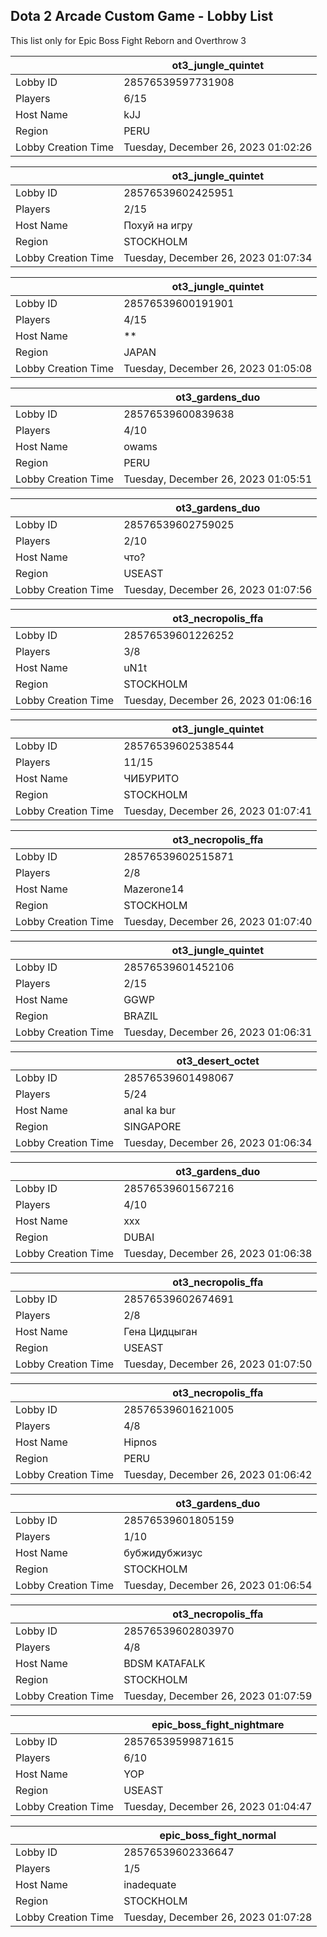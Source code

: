 ## Dota 2 Arcade Custom Game - Lobby List

This list only for Epic Boss Fight Reborn and Overthrow 3

|  | ot3_jungle_quintet |
| ------ | ------ |
| Lobby ID | 28576539597731908 |
| Players | 6/15 |
| Host Name | kJJ |
| Region | PERU |
| Lobby Creation Time | Tuesday, December 26, 2023 01:02:26 |


|  | ot3_jungle_quintet |
| ------ | ------ |
| Lobby ID | 28576539602425951 |
| Players | 2/15 |
| Host Name | Похуй на игру |
| Region | STOCKHOLM |
| Lobby Creation Time | Tuesday, December 26, 2023 01:07:34 |


|  | ot3_jungle_quintet |
| ------ | ------ |
| Lobby ID | 28576539600191901 |
| Players | 4/15 |
| Host Name | ** |
| Region | JAPAN |
| Lobby Creation Time | Tuesday, December 26, 2023 01:05:08 |


|  | ot3_gardens_duo |
| ------ | ------ |
| Lobby ID | 28576539600839638 |
| Players | 4/10 |
| Host Name | owams |
| Region | PERU |
| Lobby Creation Time | Tuesday, December 26, 2023 01:05:51 |


|  | ot3_gardens_duo |
| ------ | ------ |
| Lobby ID | 28576539602759025 |
| Players | 2/10 |
| Host Name | что? |
| Region | USEAST |
| Lobby Creation Time | Tuesday, December 26, 2023 01:07:56 |


|  | ot3_necropolis_ffa |
| ------ | ------ |
| Lobby ID | 28576539601226252 |
| Players | 3/8 |
| Host Name | uN1t |
| Region | STOCKHOLM |
| Lobby Creation Time | Tuesday, December 26, 2023 01:06:16 |


|  | ot3_jungle_quintet |
| ------ | ------ |
| Lobby ID | 28576539602538544 |
| Players | 11/15 |
| Host Name | ЧИБУРИТО |
| Region | STOCKHOLM |
| Lobby Creation Time | Tuesday, December 26, 2023 01:07:41 |


|  | ot3_necropolis_ffa |
| ------ | ------ |
| Lobby ID | 28576539602515871 |
| Players | 2/8 |
| Host Name | Mazerone14 |
| Region | STOCKHOLM |
| Lobby Creation Time | Tuesday, December 26, 2023 01:07:40 |


|  | ot3_jungle_quintet |
| ------ | ------ |
| Lobby ID | 28576539601452106 |
| Players | 2/15 |
| Host Name | GGWP |
| Region | BRAZIL |
| Lobby Creation Time | Tuesday, December 26, 2023 01:06:31 |


|  | ot3_desert_octet |
| ------ | ------ |
| Lobby ID | 28576539601498067 |
| Players | 5/24 |
| Host Name | anal ka bur |
| Region | SINGAPORE |
| Lobby Creation Time | Tuesday, December 26, 2023 01:06:34 |


|  | ot3_gardens_duo |
| ------ | ------ |
| Lobby ID | 28576539601567216 |
| Players | 4/10 |
| Host Name | xxx |
| Region | DUBAI |
| Lobby Creation Time | Tuesday, December 26, 2023 01:06:38 |


|  | ot3_necropolis_ffa |
| ------ | ------ |
| Lobby ID | 28576539602674691 |
| Players | 2/8 |
| Host Name | Гена Цидцыган |
| Region | USEAST |
| Lobby Creation Time | Tuesday, December 26, 2023 01:07:50 |


|  | ot3_necropolis_ffa |
| ------ | ------ |
| Lobby ID | 28576539601621005 |
| Players | 4/8 |
| Host Name | Hipnos |
| Region | PERU |
| Lobby Creation Time | Tuesday, December 26, 2023 01:06:42 |


|  | ot3_gardens_duo |
| ------ | ------ |
| Lobby ID | 28576539601805159 |
| Players | 1/10 |
| Host Name | бубжидубжизус |
| Region | STOCKHOLM |
| Lobby Creation Time | Tuesday, December 26, 2023 01:06:54 |


|  | ot3_necropolis_ffa |
| ------ | ------ |
| Lobby ID | 28576539602803970 |
| Players | 4/8 |
| Host Name | BDSM KATAFALK |
| Region | STOCKHOLM |
| Lobby Creation Time | Tuesday, December 26, 2023 01:07:59 |


|  | epic_boss_fight_nightmare |
| ------ | ------ |
| Lobby ID | 28576539599871615 |
| Players | 6/10 |
| Host Name | YOP |
| Region | USEAST |
| Lobby Creation Time | Tuesday, December 26, 2023 01:04:47 |


|  | epic_boss_fight_normal |
| ------ | ------ |
| Lobby ID | 28576539602336647 |
| Players | 1/5 |
| Host Name | inadequate |
| Region | STOCKHOLM |
| Lobby Creation Time | Tuesday, December 26, 2023 01:07:28 |



